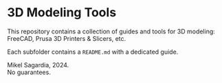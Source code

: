 # 3D Modeling Tools

This repository contains a collection of guides and tools for 3D modeling: FreeCAD, Prusa 3D Printers & Slicers, etc.

Each subfolder contains a `README.md` with a dedicated guide.

Mikel Sagardia, 2024.  
No guarantees.  
